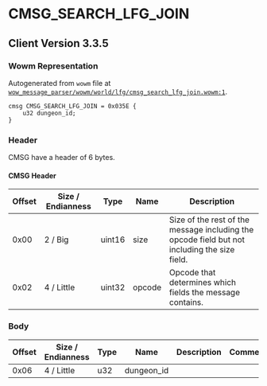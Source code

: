 # CMSG_SEARCH_LFG_JOIN

## Client Version 3.3.5

### Wowm Representation

Autogenerated from `wowm` file at [`wow_message_parser/wowm/world/lfg/cmsg_search_lfg_join.wowm:1`](https://github.com/gtker/wow_messages/tree/main/wow_message_parser/wowm/world/lfg/cmsg_search_lfg_join.wowm#L1).
```rust,ignore
cmsg CMSG_SEARCH_LFG_JOIN = 0x035E {
    u32 dungeon_id;
}
```
### Header

CMSG have a header of 6 bytes.

#### CMSG Header

| Offset | Size / Endianness | Type   | Name   | Description |
| ------ | ----------------- | ------ | ------ | ----------- |
| 0x00   | 2 / Big           | uint16 | size   | Size of the rest of the message including the opcode field but not including the size field.|
| 0x02   | 4 / Little        | uint32 | opcode | Opcode that determines which fields the message contains.|

### Body

| Offset | Size / Endianness | Type | Name | Description | Comment |
| ------ | ----------------- | ---- | ---- | ----------- | ------- |
| 0x06 | 4 / Little | u32 | dungeon_id |  |  |

